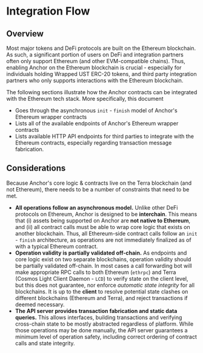 # Integration Flow

## Overview

Most major tokens and DeFi protocols are built on the Ethereum blockchain. As such, a significant portion of users on DeFi and integration partners often only support Ethereum \(and other EVM-compatible chains\). Thus, enabling Anchor on the Ethereum blockchain is crucial - especially for individuals holding Wrapped UST ERC-20 tokens, and third party integration partners who only supports interactions with the Ethereum blockchain.

The following sections illustrate how the Anchor contracts can be integrated with the Ethereum tech stack. More specifically, this document

* Goes through the asynchronous `init` - `finish` model of Anchor's Ethereum wrapper contracts
* Lists all of the available endpoints of Anchor's Ethereum wrapper contracts
* Lists available HTTP API endpoints for third parties to integrate with the Ethereum contracts, especially regarding transaction message fabrication.

## Considerations

Because Anchor's core logic & contracts live on the Terra blockchain \(and not Ethereum\), there needs to be a number of constraints that need to be met.

* **All operations follow an asynchronous model.** Unlike other DeFi protocols on Ethereum, Anchor is designed to be **interchain**. This means that \(i\) assets being supported on Anchor are **not native to Ethereum**, and \(ii\) all contract calls must be able to wrap core logic that exists on another blockchain. Thus, all Ethereum-side contract calls follow an `init` - `finish` architecture, as operations are not immediately finalized as of with a typical Ethereum contract.
* **Operation validity is partially validated off-chain.** As endpoints and core logic exist on two separate blockchains, operation validity should be partially validated off-chain. In most cases a call forwarding bot will make appropriate RPC calls to both Ethereum \(`ethrpc`\) and Terra \(Cosmos Light Client Daemon - `LCD`\) to verify state on the client level, but this does not guarantee, nor enforce _automatic state integrity_ for all blockchains. It is up to the **client** to resolve potential state clashes on different blockchains \(Ethereum and Terra\), and reject transactions if deemed necessary.
* **The API server provides transaction fabrication and static data queries.** This allows interfaces, building transactions and verifying cross-chain state to be mostly abstracted regardless of platform. While those operations may be done manually, the API server guarantees a minimum level of operation safety, including correct ordering of contract calls and state integrity.

